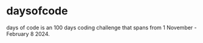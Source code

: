 # daysofcode

days of code is an 100 days coding challenge that spans from 1 November - February 8 2024. 